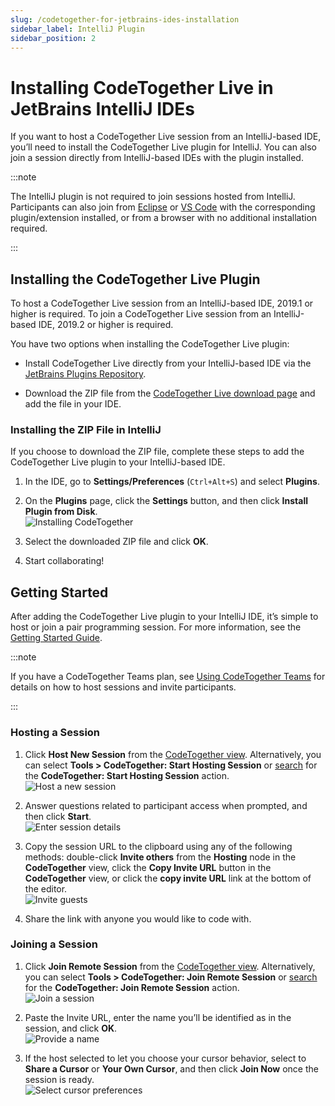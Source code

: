 ```yaml
---
slug: /codetogether-for-jetbrains-ides-installation
sidebar_label: IntelliJ Plugin
sidebar_position: 2
---
```


# Installing CodeTogether Live in JetBrains IntelliJ IDEs

If you want to host a CodeTogether Live session from an IntelliJ-based IDE, you’ll need to install the CodeTogether Live plugin for IntelliJ. You can also join a session directly from IntelliJ-based IDEs with the plugin installed.

:::note 

The IntelliJ plugin is not required to join sessions hosted from IntelliJ. Participants can also join from [Eclipse](codetogether-for-eclipse-installation.md) or [VS Code](codetogether-for-vs-code-installation.md) with the corresponding plugin/extension installed, or from a browser with no additional installation required.

:::

## Installing the CodeTogether Live Plugin​

To host a CodeTogether Live session from an IntelliJ-based IDE, 2019.1 or higher is required. To join a CodeTogether Live session from an IntelliJ-based IDE, 2019.2 or higher is required.

You have two options when installing the CodeTogether Live plugin:

- Install CodeTogether Live directly from your IntelliJ-based IDE via the [JetBrains Plugins Repository](https://www.jetbrains.com/help/idea/managing-plugins.html).

- Download the ZIP file from the [CodeTogether Live download page](https://www.codetogether.com/live/download/) and add the file in your IDE.

### Installing the ZIP File in IntelliJ

If you choose to download the ZIP file, complete these steps to add the CodeTogether Live plugin to your IntelliJ-based IDE.

1. In the IDE, go to **Settings/Preferences** (`Ctrl+Alt+S`) and select **Plugins**.

2. On the **Plugins** page, click the **Settings** button, and then click **Install Plugin from Disk**.  
    ![Installing CodeTogether](/img/codetogether-for-jetbrains-ides-installation/CTjbInstall.png)

3. Select the downloaded ZIP file and click **OK**.

4. Start collaborating!

## Getting Started

After adding the CodeTogether Live plugin to your IntelliJ IDE, it’s simple to host or join a pair programming session. For more information, see the [Getting Started Guide](../user-guides/getting-started-with-codetogether.md).

:::note 

If you have a CodeTogether Teams plan, see [Using CodeTogether Teams](../user-guides/codetogether-teams.md) for details on how to host sessions and invite participants.

:::

### Hosting a Session
1. Click **Host New Session** from the  [CodeTogether view](../user-guides/session-basics.md#ctview). Alternatively, you can select **Tools > CodeTogether: Start Hosting Session**​ or [search](https://www.jetbrains.com/help/idea/searching-everywhere.html) for the **CodeTogether: Start Hosting Session** action.  
    ![Host a new session](/img/codetogether-for-jetbrains-ides-installation/IJInstallHost.png)

2. Answer questions related to participant access when prompted, and then click **Start**.  
    ![Enter session details](/img/codetogether-for-jetbrains-ides-installation/IJInstallStart.png)

3. Copy the session URL to the clipboard using any of the following methods: double-click **Invite others** from the **Hosting** node in the **CodeTogether** view, click the **Copy Invite URL** button in the **CodeTogether** view, or click the **copy invite URL** link at the bottom of the editor.  
    ![Invite guests](/img/codetogether-for-jetbrains-ides-installation/IJinstallInvite.png)

4. Share the link with anyone you would like to code with.

### Joining a Session
1. Click **Join Remote Session** from the  [CodeTogether view](../user-guides/session-basics.md#ctview). Alternatively, you can select **Tools > CodeTogether: Join Remote Session​** or [search](https://www.jetbrains.com/help/idea/searching-everywhere.html) for the **CodeTogether: Join Remote Session** action.  
    ![Join a session](/img/codetogether-for-jetbrains-ides-installation/IJInstallJoin.png)

2. Paste the Invite URL, enter the name you’ll be identified as in the session, and click **OK**.  
    ![Provide a name](/img/codetogether-for-jetbrains-ides-installation/IJInstallURL.png)

3. If the host selected to let you choose your cursor behavior, select to **Share a Cursor** or **Your Own Cursor**, and then click **Join Now** once the session is ready.  
    ![Select cursor preferences](/img/codetogether-for-jetbrains-ides-installation/IJInstallCursor.png)